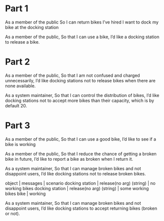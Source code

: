 # Part 1
As a member of the public
So I can return bikes I’ve hired
I want to dock my bike at the docking station

As a member of the public,
So that I can use a bike,
I’d like a docking station to release a bike.

# Part 2
As a member of the public,
So that I am not confused and charged unnecessarily,
I’d like docking stations not to release bikes when there are none available.

As a system maintainer,
So that I can control the distribution of bikes,
I’d like docking stations not to accept more bikes than their capacity, which is by default 20.


# Part 3
As a member of the public,
So that I can use a good bike,
I’d like to see if a bike is working

As a member of the public,
So that I reduce the chance of getting a broken bike in future,
I’d like to report a bike as broken when I return it.

As a system maintainer,
So that I can manage broken bikes and not disappoint users,
I’d like docking stations not to release broken bikes.

object | messages | scenario
docking station | release(no arg) (string) | no working bikes
docking station | release(no arg) (string) | some working bikes
bike | working

As a system maintainer,
So that I can manage broken bikes and not disappoint users,
I’d like docking stations to accept returning bikes (broken or not).
